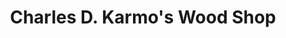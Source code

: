 ---
title: "Charles D. Karmo's Wood Shop"
url: /gbarnga/charles-d-karmos-wood-shop/
shop: furniture
---
